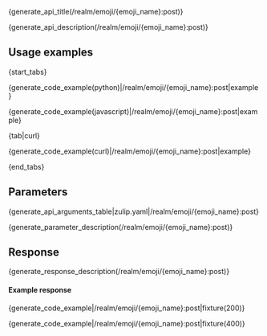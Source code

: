 {generate_api_title(/realm/emoji/{emoji_name}:post)}

{generate_api_description(/realm/emoji/{emoji_name}:post)}

## Usage examples

{start_tabs}


{generate_code_example(python)|/realm/emoji/{emoji_name}:post|example}

{generate_code_example(javascript)|/realm/emoji/{emoji_name}:post|example}

{tab|curl}

{generate_code_example(curl)|/realm/emoji/{emoji_name}:post|example}

{end_tabs}


## Parameters

{generate_api_arguments_table|zulip.yaml|/realm/emoji/{emoji_name}:post}

{generate_parameter_description(/realm/emoji/{emoji_name}:post)}

## Response

{generate_response_description(/realm/emoji/{emoji_name}:post)}

#### Example response

{generate_code_example|/realm/emoji/{emoji_name}:post|fixture(200)}

{generate_code_example|/realm/emoji/{emoji_name}:post|fixture(400)}
